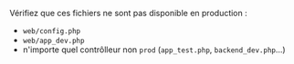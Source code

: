 Vérifiez que ces fichiers ne sont pas disponible en production :

 - `web/config.php`
 - `web/app_dev.php`
 - n'importe quel contrôlleur non `prod` (`app_test.php`, `backend_dev.php`...)
